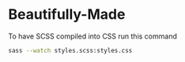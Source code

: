 # Beautifully-Made
To have SCSS compiled into CSS run this command 
```sh
sass --watch styles.scss:styles.css
```
